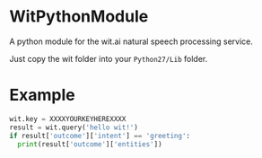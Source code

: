 WitPythonModule
===============

A python module for the wit.ai natural speech processing service.

Just copy the wit folder into your ```Python27/Lib``` folder.

Example
=======

```python
wit.key = XXXXYOURKEYHEREXXXX
result = wit.query('hello wit!')
if result['outcome']['intent'] == 'greeting':
  print(result['outcome']['entities'])
```
